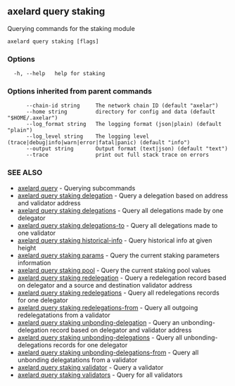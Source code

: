 ## axelard query staking

Querying commands for the staking module

```
axelard query staking [flags]
```

### Options

```
  -h, --help   help for staking
```

### Options inherited from parent commands

```
      --chain-id string     The network chain ID (default "axelar")
      --home string         directory for config and data (default "$HOME/.axelar")
      --log_format string   The logging format (json|plain) (default "plain")
      --log_level string    The logging level (trace|debug|info|warn|error|fatal|panic) (default "info")
      --output string       Output format (text|json) (default "text")
      --trace               print out full stack trace on errors
```

### SEE ALSO

- [axelard query](axelard_query.md) - Querying subcommands
- [axelard query staking delegation](axelard_query_staking_delegation.md) - Query a delegation based on address and validator address
- [axelard query staking delegations](axelard_query_staking_delegations.md) - Query all delegations made by one delegator
- [axelard query staking delegations-to](axelard_query_staking_delegations-to.md) - Query all delegations made to one validator
- [axelard query staking historical-info](axelard_query_staking_historical-info.md) - Query historical info at given height
- [axelard query staking params](axelard_query_staking_params.md) - Query the current staking parameters information
- [axelard query staking pool](axelard_query_staking_pool.md) - Query the current staking pool values
- [axelard query staking redelegation](axelard_query_staking_redelegation.md) - Query a redelegation record based on delegator and a source and destination validator address
- [axelard query staking redelegations](axelard_query_staking_redelegations.md) - Query all redelegations records for one delegator
- [axelard query staking redelegations-from](axelard_query_staking_redelegations-from.md) - Query all outgoing redelegatations from a validator
- [axelard query staking unbonding-delegation](axelard_query_staking_unbonding-delegation.md) - Query an unbonding-delegation record based on delegator and validator address
- [axelard query staking unbonding-delegations](axelard_query_staking_unbonding-delegations.md) - Query all unbonding-delegations records for one delegator
- [axelard query staking unbonding-delegations-from](axelard_query_staking_unbonding-delegations-from.md) - Query all unbonding delegatations from a validator
- [axelard query staking validator](axelard_query_staking_validator.md) - Query a validator
- [axelard query staking validators](axelard_query_staking_validators.md) - Query for all validators
